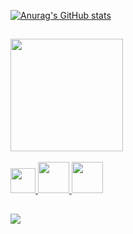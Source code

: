 
<link rel="stylesheet" href="https://cdn.jsdelivr.net/gh/devicons/devicon@latest/devicon.min.css">

<div>
  <a href="https://github.com/Kysas1">
  
  ![Anurag's GitHub stats](https://github-readme-stats.vercel.app/api?username=Kysas1&show=reviews,discussions_started,discussions_answered,&theme=dark)

  ##
  
  <img height="180em" src="https://github-readme-stats.vercel.app/api/top-langs/?username=Kysas1&layout=compact&langs_count=7&theme=dark"/>
</div>
  
<div><br>
  <img width="40" src="https://cdn.jsdelivr.net/gh/devicons/devicon/icons/javascript/javascript-original.svg">
  <img width="50" src="https://cdn.jsdelivr.net/gh/devicons/devicon/icons/html5/html5-original.svg" />
  <img width="50" src="https://cdn.jsdelivr.net/gh/devicons/devicon/icons/css3/css3-original.svg" />
</div>

##
	
<div > 
  <a href="https://www.linkedin.com/in/pedro-muniz-594042267/" target="_blank"><img src="https://img.shields.io/badge/-LinkedIn-%230077B5?style=for-the-badge&logo=linkedin&logoColor=white" target="_blank"></a> 
  
</div>
